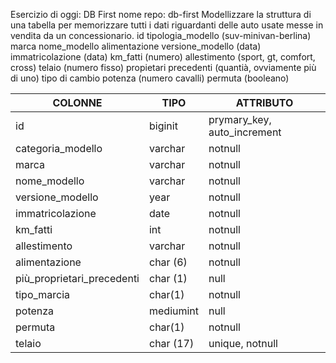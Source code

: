 Esercizio di oggi: DB First
nome repo: db-first
Modellizzare la struttura di una tabella per memorizzare tutti i dati riguardanti delle auto usate messe in vendita da un concessionario.
id
tipologia_modello (suv-minivan-berlina)
marca
nome_modello
alimentazione
versione_modello (data)
immatricolazione (data)
km_fatti (numero)
allestimento (sport, gt, comfort, cross)
telaio (numero fisso)
propietari precedenti (quantià, ovviamente più di uno)
tipo di cambio
potenza (numero cavalli)
permuta (booleano)

COLONNE | TIPO | ATTRIBUTO
---|---|---
id|biginit|prymary_key, auto_increment
categoria_modello|varchar|notnull
marca|varchar|notnull
nome_modello|varchar|notnull
versione_modello|year|notnull
immatricolazione|date|notnull
km_fatti|int|notnull
allestimento|varchar|notnull
alimentazione|char (6)|notnull
più_proprietari_precedenti|char (1)|null || tinyint|null
tipo_marcia|char(1)|notnull
potenza|mediumint|null
permuta|char(1)|notnull
telaio|char (17)|unique, notnull
